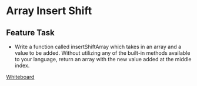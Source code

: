 # Array Insert Shift

## Feature Task

- Write a function called insertShiftArray which takes in an array and a value to be added. Without utilizing any of the built-in methods available to your language, return an array with the new value added at the middle index.


[Whiteboard](https://miro.com/app/board/uXjVPmliAHI=/)
